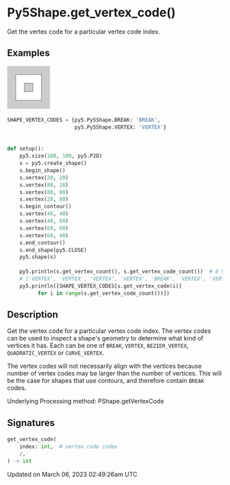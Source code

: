# Py5Shape.get_vertex_code()

Get the vertex code for a particular vertex code index.

## Examples

<div class="example-table">

<div class="example-row"><div class="example-cell-image">

![example picture for get_vertex_code()](/images/reference/Py5Shape_get_vertex_code_0.png)

</div><div class="example-cell-code">

```python
SHAPE_VERTEX_CODES = {py5.Py5Shape.BREAK: 'BREAK',
                      py5.Py5Shape.VERTEX: 'VERTEX'}


def setup():
    py5.size(100, 100, py5.P2D)
    s = py5.create_shape()
    s.begin_shape()
    s.vertex(20, 20)
    s.vertex(80, 20)
    s.vertex(80, 80)
    s.vertex(20, 80)
    s.begin_contour()
    s.vertex(40, 40)
    s.vertex(40, 60)
    s.vertex(60, 60)
    s.vertex(60, 40)
    s.end_contour()
    s.end_shape(py5.CLOSE)
    py5.shape(s)

    py5.println(s.get_vertex_count(), s.get_vertex_code_count())  # 8 9
    # ['VERTEX', 'VERTEX', 'VERTEX', 'VERTEX', 'BREAK', 'VERTEX', 'VERTEX', 'VERTEX', 'VERTEX']
    py5.println([SHAPE_VERTEX_CODES[s.get_vertex_code(i)]
          for i in range(s.get_vertex_code_count())])
```

</div></div>

</div>

## Description

Get the vertex code for a particular vertex code index. The vertex codes can be used to inspect a shape's geometry to determine what kind of vertices it has. Each can be one of `BREAK`, `VERTEX`, `BEZIER_VERTEX`, `QUADRATIC_VERTEX` or `CURVE_VERTEX`.

The vertex codes will not necessarily align with the vertices because number of vertex codes may be larger than the number of vertices. This will be the case for shapes that use contours, and therefore contain `BREAK` codes.

Underlying Processing method: PShape.getVertexCode

## Signatures

```python
get_vertex_code(
    index: int,  # vertex code index
    /,
) -> int
```

Updated on March 06, 2023 02:49:26am UTC
